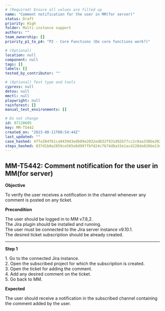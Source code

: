 ```yaml
---
# (Required) Ensure all values are filled up
name: "Comment notification for the user in MM(for server)"
status: Draft
priority: High
folder: Multi-instance support
authors: ""
team_ownership: []
priority_p1_to_p4: "P2 - Core Functions (Do core functions work?)"

# (Optional)
location: null
component: null
tags: []
labels: []
tested_by_contributor: ""

# (Optional) Test type and tools
cypress: null
detox: null
mmctl: null
playwright: null
rainforest: []
manual_test_environments: []

# Do not change
id: 97128605
key: MM-T5442
created_on: "2023-08-11T08:54:44Z"
last_updated: ""
case_hashed: 4ffa384f61ca943943ed689e2032ed832f931d92b77cc2c0aa338be3022817160d5266866ee0c02298fbdcff41a8ea06
steps_hashed: 837d1b0a2859ce565e8d997fbfd24c7b74d8a33e1ac4220da026be13d42a331b1cb5c2e4c9ae28ab4d9408ed37c0b798
---
```


<!-- (Auto-generated) Based on frontmatter's "key" and "name" -->

## MM-T5442: Comment notification for the user in MM(for server)

**Objective**

To verify the user receives a notification in the channel whenever any comment is posted on any ticket.

**Precondition**

The user should be logged in to MM v7.8,2.\
The Jira plugin should be installed and running.\
The user must be connected to the Jira server instance v9.10.1.\
The desired ticket subscription should be already created.

---

**Step 1**

1\. Go to the connected Jira instance.\
2\. Open the subscribed project for which the subscription is created.\
3\. Open the ticket for adding the comment.\
4\. Add any desired comment on the ticket.\
5\. Go back to MM.

**Expected**

The user should receive a notification in the subscribed channel containing the comment added by the user.
